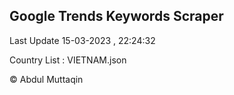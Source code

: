 

## Google Trends Keywords Scraper 
 
Last Update 15-03-2023 , 22:24:32

Country List :
VIETNAM.json



© Abdul Muttaqin 
